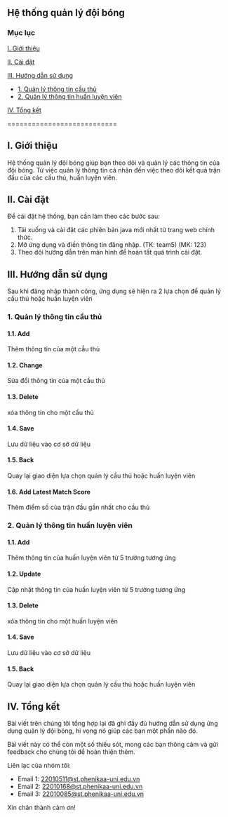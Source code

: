 ﻿## Hệ thống quản lý đội bóng

### Mục lục

[I. Giới thiệu](#GioiThieu)

[II. Cài đặt](#CaiDat)

[III. Hướng dẫn sử dụng](#HDSD)

- [1. Quản lý thông tin cầu thủ](#QLTTCT)
- [2. Quản lý thông tin huấn luyện viên](#QLTTHLV)

[IV. Tổng kết](#Tongket)

===========================

<a name="GioiThieu"></a>

## I. Giới thiệu

Hệ thống quản lý đội bóng giúp bạn theo dõi và quản lý các thông tin của đội bóng. Từ việc quản lý thông tin cá nhân đến việc theo dõi kết quả trận đấu của các cầu thủ, huấn luyện viên.

<a name="CaiDat"></a>

## II. Cài đặt

Để cài đặt hệ thống, bạn cần làm theo các bước sau:

1. Tải xuống và cài đặt các phiên bản java mới nhất từ trang web chính thức.
2. Mở ứng dụng và điền thông tin đăng nhập. (TK: team5) (MK: 123)
3. Theo dõi hướng dẫn trên màn hình để hoàn tất quá trình cài đặt.

<a name="HDSD"></a>

## III. Hướng dẫn sử dụng

Sau khi đăng nhập thành công, ứng dụng sẽ hiện ra 2 lựa chọn để quản lý cầu thủ hoặc huấn luyện viên

<a name="QLTTCT"></a>

### 1. Quản lý thông tin cầu thủ

#### 1.1. Add

Thêm thông tin của một cầu thủ

#### 1.2. Change

Sửa đổi thông tin của một cầu thủ

#### 1.3. Delete

xóa thông tin cho một cầu thủ

#### 1.4. Save

Lưu dữ liệu vào cơ sở dữ liệu

#### 1.5. Back

Quay lại giao diện lựa chọn quản lý cầu thủ hoặc huấn luyện viên

#### 1.6. Add Latest Match Score

Thêm điểm số của trận đầu gần nhất cho cầu thủ

<a name="QLTTHLV"></a>

### 2. Quản lý thông tin huấn luyện viên

#### 1.1. Add

Thêm thông tin của huấn luyện viên từ 5 trường tương ứng

#### 1.2. Update

Cập nhật thông tin của huấn luyện viên từ 5 trường tương ứng

#### 1.3. Delete

xóa thông tin cho một huấn luyện viên

#### 1.4. Save

Lưu dữ liệu vào cơ sở dữ liệu

#### 1.5. Back

Quay lại giao diện lựa chọn quản lý cầu thủ hoặc huấn luyện viên

<a name="Tongket"></a>

## IV. Tổng kết

Bài viết trên chúng tôi tổng hợp lại đã ghi đầy đủ hướng dẫn sử dụng ứng dụng quản lý đội bóng, hi vọng nó giúp các bạn một phần nào đó.

Bài viết này có thể còn một số thiếu sót, mong các bạn thông cảm và gửi feedback cho chúng tôi để hoàn thiện thêm.

Liên lạc của nhóm tôi:

- Email 1: 22010511@st.phenikaa-uni.edu.vn
- Email 2: 22010168@st.phenikaa-uni.edu.vn
- Email 3: 22010085@st.phenikaa-uni.edu.vn

Xin chân thành cảm ơn!

